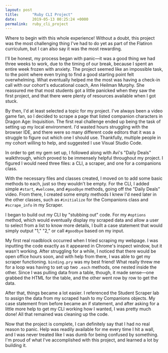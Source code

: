 ```yaml
---
layout: post
title:      "Ruby CLI Project"
date:       2019-05-13 00:25:24 +0000
permalink:  ruby_cli_project
---
```



Where to begin with this whole experience! Without a doubt, this project was the most challenging thing I've had to do yet as part of the Flatiron curriculum, but I can also say it was the most rewarding.

I'll be honest, my process began with panic—it was a good thing we had three weeks to work, due to the timing of our break, because I spent an entire week frozen with anxiety. The project seemed like an impossible task, to the point where even trying to find a good starting point felt overwhelming. What eventually helped me the most was having a check-in call with our cohort's educational coach, Ann Heilman Murphy. She reassured me that most students got a little panicked when they saw the first project, and that there were plenty of resources available when I got stuck.

By then, I'd at least selected a topic for my project. I've always been a video game fan, so I decided to scrape a page that listed companion characters in Dragon Age: Inquisition. The first real challenge ended up being the task of setting up my local environment. I'd wasted hours struggling with the browser IDE, and there were so many different code editors that it was a struggle to figure out which one I should use. Thankfully, multiple people in my cohort willing to help, and suggested I use Visual Studio Code.

In order to get my gem set up, I followed along with Avi's "Daily Deals" walkthrough, which proved to be immensely helpful throughout my project. I figured I would need three files: a CLI, a scraper, and one for a companions class.

With the necessary files and classes created, I moved on to add some basic methods to each, just so they wouldn't be empty. For the CLI, I added simple `#start`, `#welcome`, and `#goodbye` methods, going off the "Daily Deals" video. From there, I created some empty methods I knew I'd need later in the other classes, such as `#initialize` for the Companions class and `#scrape_info` in my Scraper.

I began to build out my CLI by "stubbing out" code. For my `#options` method, which would eventually display my scraped data and allow a user to select from a list to know more details, I built a case statement that would simply output "1," "2," or call `#goodbye` based on my input.

My first real roadblock occurred when I tried scraping my webpage. I was inputting the code exactly as it appeared in Chrome's inspect window, but it wasn't working. After struggling for a while, I noticed that there would be open office hours soon, and with help from there, I was able to get my scraper functioning. `binding.pry` was my best friend! What really threw me for a loop was having to set up two `.each` methods, one nested inside the other. Since I was pulling data from a table, though, it made sense—one grabbed the HTML for the table, and the other went row by row to get the data.

After that, things became a lot easier. I referenced the Student Scraper lab to assign the data from my scraped hash to my Companions objects. My case statement from before became an if statement, and after asking for a little more help to get my CLI working how I wanted, I was pretty much done! All that remained was cleaning up the code.

Now that the project is complete, I can definitely say that I had no real reason to panic. Help was readily available for me every time I hit a wall, and I was never treated like I was dumb for being confused by something. I'm proud of what I've accomplished with this project, and learned a lot by building it.
